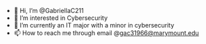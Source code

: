 - 👋 Hi, I’m @GabriellaC211
- 👀 I’m interested in Cybersecurity
- 🌱 I’m currently an IT major with a minor in cybersecurity
- 📫 How to reach me through email @gac31966@marymount.edu

<!---
GabriellaC211/GabriellaC211 is a ✨ special ✨ repository because its `README.md` (this file) appears on your GitHub profile.
You can click the Preview link to take a look at your changes.
--->
